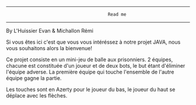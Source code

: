 -------------------------------------------------------------------------------------------------
                                           Read me
-------------------------------------------------------------------------------------------------

By L'Huissier Evan & Michallon Rémi

Si vous êtes ici c'est que vous vous intéréssez à notre projet JAVA, nous vous souhaitons alors la bienvenue!

Ce projet consiste en un mini-jeu de balle aux prisonniers.
2 équipes, chacune est constituée d'un joueur et de deux bots, le but étant d'éliminer l'équipe adverse.
La première équipe qui touche l'ensemble de l'autre équipe gagne la partie.


Les touches sont en Azerty pour le joueur du bas, le joueur du haut se déplace avec les flèches.

